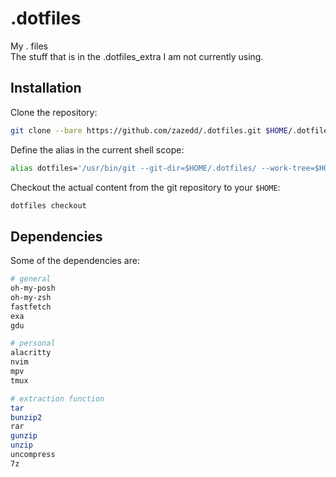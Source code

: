 # .dotfiles

My . files  
The stuff that is in the .dotfiles_extra I am not currently using.

## Installation

Clone the repository:

```sh
git clone --bare https://github.com/zazedd/.dotfiles.git $HOME/.dotfiles
```

Define the alias in the current shell scope:

```sh
alias dotfiles='/usr/bin/git --git-dir=$HOME/.dotfiles/ --work-tree=$HOME'
```

Checkout the actual content from the git repository to your `$HOME`:

```sh
dotfiles checkout
```

## Dependencies
Some of the dependencies are:

```sh
# general
oh-my-posh
oh-my-zsh
fastfetch
exa
gdu

# personal
alacritty
nvim
mpv
tmux

# extraction function
tar
bunzip2
rar
gunzip
unzip
uncompress
7z

```

